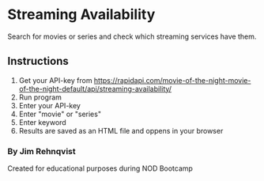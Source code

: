 # Streaming Availability
Search for movies or series and check which streaming services have them.

## Instructions
1.  Get your API-key from https://rapidapi.com/movie-of-the-night-movie-of-the-night-default/api/streaming-availability/
2. Run program
3. Enter your API-key
4. Enter "movie" or "series"
5. Enter keyword
6. Results are saved as an HTML file and oppens in your browser

### By Jim Rehnqvist
Created for educational purposes during NOD Bootcamp
